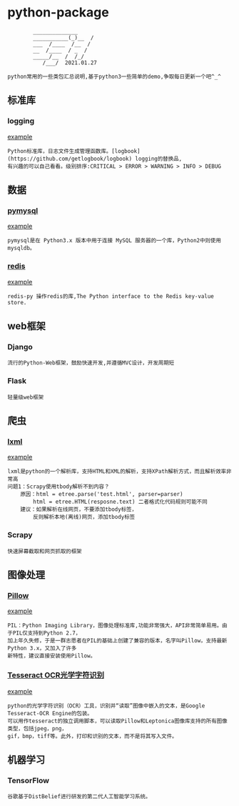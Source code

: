 # python-package
            ______________
            ___________(_)__  /
            ___  /____  /__  / 
            __  /____  / _  /  
            _____/__  /  /_/   
               /___/  2021.01.27
     
    python常用的一些类包汇总说明,基于python3一些简单的demo,争取每日更新一个吧^_^

## 标准库

### logging
[example](./example/logging/)

    Python标准库，日志文件生成管理函数库。[logbook](https://github.com/getlogbook/logbook) logging的替换品,
    有兴趣的可以自己看看。级别排序:CRITICAL > ERROR > WARNING > INFO > DEBUG

## 数据

### [pymysql](https://github.com/PyMySQL/PyMySQL)
[example](./example/pymysql/)

    pymysql是在 Python3.x 版本中用于连接 MySQL 服务器的一个库，Python2中则使用mysqldb。

### [redis](https://github.com/WoLpH/redis-py)
[example](./example/redis/)

    redis-py 操作redis的库,The Python interface to the Redis key-value store. 

## web框架

### Django

    流行的Python-Web框架，鼓励快速开发,并遵循MVC设计，开发周期短

### Flask

    轻量级web框架

## 爬虫

### [lxml](https://github.com/lxml/lxml)
[example](./example/lxml/)

    lxml是python的一个解析库，支持HTML和XML的解析，支持XPath解析方式，而且解析效率非常高
    问题1：Scrapy使用tbody解析不到内容？
        原因：html = etree.parse('test.html', parser=parser)
            html = etree.HTML(resposne.text) 二者格式化代码规则可能不同
        建议：如果解析在线网页，不要添加tbody标签，
            反则解析本地(离线)网页，添加tbody标签
    
### Scrapy

    快速屏幕截取和网页抓取的框架

## 图像处理

### [Pillow](https://github.com/python-pillow/Pillow)
[example](./example/pillow/)

    PIL：Python Imaging Library，图像处理标准库,功能非常强大，API非常简单易用。由于PIL仅支持到Python 2.7，
    加上年久失修，于是一群志愿者在PIL的基础上创建了兼容的版本，名字叫Pillow，支持最新Python 3.x，又加入了许多
    新特性，建议直接安装使用Pillow。

### [Tesseract OCR光学字符识别](https://github.com/madmaze/pytesseract)
[example](./example/tesseract/)

    python的光学字符识别（OCR）工具，识别并“读取”图像中嵌入的文本，是Google Tesseract-OCR Engine的包装。
    可以用作tesseract的独立调用脚本，可以读取Pillow和Leptonica图像库支持的所有图像类型，包括jpeg，png，
    gif，bmp，tiff等。此外，打印和识别的文本，而不是将其写入文件。

## 机器学习

### TensorFlow

    谷歌基于DistBelief进行研发的第二代人工智能学习系统。